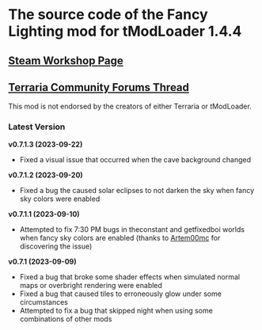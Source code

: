 ﻿# The source code of the Fancy Lighting mod for tModLoader 1.4.4

## [Steam Workshop Page](https://steamcommunity.com/sharedfiles/filedetails/?id=2822950837)
## [Terraria Community Forums Thread](https://forums.terraria.org/index.php?threads/fancy-lighting-mod.113067/)

This mod is not endorsed by the creators of either Terraria or tModLoader.

### Latest Version

**v0.7.1.3 (2023-09-22)**
- Fixed a visual issue that occurred when the cave background changed

**v0.7.1.2 (2023-09-20)**
- Fixed a bug the caused solar eclipses to not darken the sky when fancy sky colors were enabled

**v0.7.1.1 (2023-09-10)**
- Attempted to fix 7:30 PM bugs in theconstant and getfixedboi worlds when fancy sky colors are enabled (thanks to [Artem00mc](https://steamcommunity.com/id/artem00mc) for discovering the issue)

**v0.7.1 (2023-09-09)**
- Fixed a bug that broke some shader effects when simulated normal maps or overbright rendering were enabled
- Fixed a bug that caused tiles to erroneously glow under some circumstances
- Attempted to fix a bug that skipped night when using some combinations of other mods
